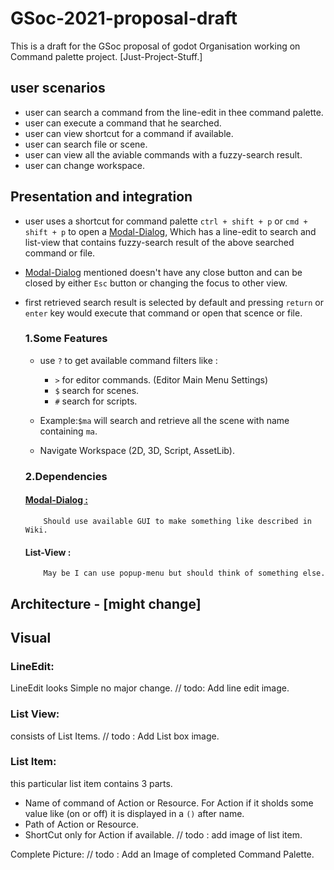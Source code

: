 # GSoc-2021-proposal-draft
This is a draft for the GSoc proposal of godot Organisation working on Command palette project. [Just-Project-Stuff.]

## user scenarios
* user can search a command from the line-edit in thee command palette.
* user can execute a command that he searched.
* user can view shortcut for a command if available.
* user can search file or scene.
* user can view all the aviable commands with a fuzzy-search result.
* user can change workspace.

## Presentation and integration
* user uses a shortcut for command palette `ctrl + shift + p` or `cmd + shift + p` to open a [Modal-Dialog](https://en.wikipedia.org/wiki/Modal_window), Which has a line-edit to search and list-view that contains fuzzy-search result of the above searched command or file.
* [Modal-Dialog](https://en.wikipedia.org/wiki/Modal_window) mentioned doesn't have any close button and can be closed by either `Esc` button or changing the focus to other view.
* first retrieved search result is selected by default and pressing `return` or `enter` key would execute that command or open that scence or file.
  
  ### 1.Some Features
  * use `?` to get available command filters like :
      * `>` for editor commands. (Editor Main Menu Settings) 
      * `$` search for scenes.
      * `#` search for scripts.
   * Example:` $ma ` will search and retrieve all the scene with name containing `ma`.
  
  * Navigate Workspace (2D, 3D, Script, AssetLib).
  
  ### 2.Dependencies
     #### [Modal-Dialog :](https://en.wikipedia.org/wiki/Modal_window)
          Should use available GUI to make something like described in Wiki.
     #### List-View :
          May be I can use popup-menu but should think of something else.
  
## Architecture - [might change]



## Visual

 ### LineEdit:
 LineEdit looks Simple no major change.
 // todo: Add line edit image.
 
 ### List View:
 consists of List Items.
 // todo : Add List box image.
 
 ### List Item:
 this particular list item contains 3 parts.
 
 * Name of command of Action or Resource. For Action if it sholds some value like (on or off) it is displayed in a `()` after name.
 * Path of Action or Resource.
 * ShortCut only for Action if available.
 // todo : add image of list item.
 
 Complete Picture:
 // todo : Add an Image of completed Command Palette.
